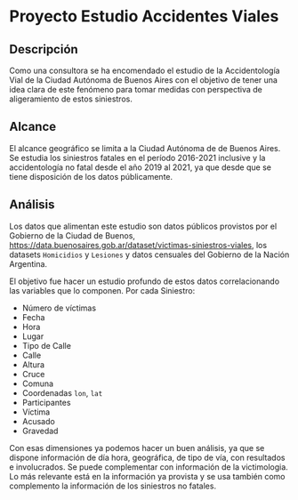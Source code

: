 # Proyecto Estudio Accidentes Viales

## Descripción

Como una consultora se ha encomendado el estudio de la Accidentología Vial de la Ciudad Autónoma de Buenos Aires con el objetivo de tener una idea clara de este fenómeno para tomar medidas con perspectiva de aligeramiento de estos siniestros.

## Alcance

El alcance geográfico se limita a la Ciudad Autónoma de de Buenos Aires. Se estudia los siniestros fatales en el período 2016-2021 inclusive y la accidentología no fatal desde el año 2019 al 2021, ya que desde que se tiene disposición de los datos públicamente. 

## Análisis

Los datos que alimentan este estudio son datos públicos provistos por el Gobierno de la Ciudad de Buenos, https://data.buenosaires.gob.ar/dataset/victimas-siniestros-viales, los datasets <code>Homicidios</code> y <code>Lesiones</code> y datos censuales del Gobierno de la Nación Argentina.

El objetivo fue hacer un estudio profundo de estos datos correlacionando las variables que lo componen. Por cada Siniestro:

- Número de víctimas
- Fecha
- Hora
- Lugar
- Tipo de Calle
- Calle
- Altura
- Cruce
- Comuna
- Coordenadas <code>lon</code>, <code>lat</code>
- Participantes
- Víctima
- Acusado
- Gravedad

Con esas dimensiones ya podemos hacer un buen análisis, ya que se dispone información de día hora, geográfica, de tipo de vía, con resultados e involucrados. Se puede complementar con información de la victimologia. Lo más relevante está en la información ya provista y se usa también como complemento la información de los siniestros no fatales.



